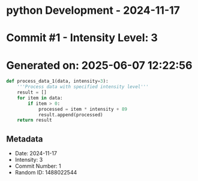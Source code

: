 ﻿# python Development - 2024-11-17
# Commit #1 - Intensity Level: 3
# Generated on: 2025-06-07 12:22:56
```python
def process_data_1(data, intensity=3):
    '''Process data with specified intensity level'''
    result = []
    for item in data:
        if item > 0:
            processed = item * intensity + 89
            result.append(processed)
    return result
```
## Metadata
- Date: 2024-11-17
- Intensity: 3
- Commit Number: 1
- Random ID: 1488022544
